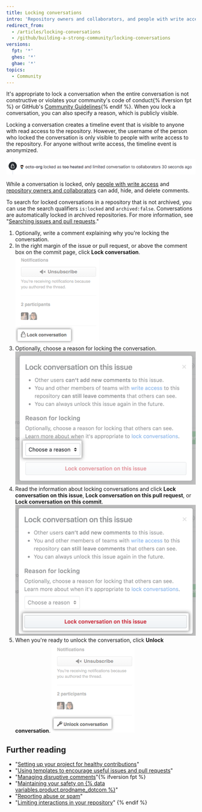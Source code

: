 ```yaml
---
title: Locking conversations
intro: 'Repository owners and collaborators, and people with write access to a repository, can lock conversations on issues, pull requests, and commits permanently or temporarily to defuse a heated interaction.'
redirect_from:
  - /articles/locking-conversations
  - /github/building-a-strong-community/locking-conversations
versions:
  fpt: '*'
  ghes: '*'
  ghae: '*'
topics:
  - Community
---
```


It's appropriate to lock a conversation when the entire conversation is not constructive or violates your community's code of conduct{% ifversion fpt %} or GitHub's [Community Guidelines](/articles/github-community-guidelines){% endif %}. When you lock a conversation, you can also specify a reason, which is publicly visible.

Locking a conversation creates a timeline event that is visible to anyone with read access to the repository. However, the username of the person who locked the conversation is only visible to people with write access to the repository. For anyone without write access, the timeline event is anonymized.

![Anonymized timeline event for a locked conversation](/assets/images/help/issues/anonymized-timeline-entry-for-locked-conversation.png)

While a conversation is locked, only [people with write access](/articles/repository-permission-levels-for-an-organization/) and [repository owners and collaborators](/articles/permission-levels-for-a-user-account-repository/#collaborator-access-for-a-repository-owned-by-a-user-account) can add, hide, and delete comments.

To search for locked conversations in a repository that is not archived, you can use the search qualifiers `is:locked` and `archived:false`. Conversations are automatically locked in archived repositories. For more information, see "[Searching issues and pull requests](/search-github/searching-on-github/searching-issues-and-pull-requests#search-based-on-whether-a-conversation-is-locked)."

1. Optionally, write a comment explaining why you're locking the conversation.
2. In the right margin of the issue or pull request, or above the comment box on the commit page, click **Lock conversation**.
![Lock conversation link](/assets/images/help/repository/lock-conversation.png)
3. Optionally, choose a reason for locking the conversation.
![Reason for locking a conversation menu](/assets/images/help/repository/locking-conversation-reason-menu.png)
4. Read the information about locking conversations and click **Lock conversation on this issue**, **Lock conversation on this pull request**, or **Lock conversation on this commit**.
![Confirm lock with a reason dialog box](/assets/images/help/repository/lock-conversation-confirm-with-reason.png)
5. When you're ready to unlock the conversation, click **Unlock conversation**.
![Unlock conversation link](/assets/images/help/repository/unlock-conversation.png)

## Further reading

- "[Setting up your project for healthy contributions](/communities/setting-up-your-project-for-healthy-contributions)"
- "[Using templates to encourage useful issues and pull requests](/communities/using-templates-to-encourage-useful-issues-and-pull-requests)"
- "[Managing disruptive comments](/communities/moderating-comments-and-conversations/managing-disruptive-comments)"{% ifversion fpt %}
- "[Maintaining your safety on {% data variables.product.prodname_dotcom %}](/communities/maintaining-your-safety-on-github)"
- "[Reporting abuse or spam](/communities/maintaining-your-safety-on-github/reporting-abuse-or-spam)"
- "[Limiting interactions in your repository](/communities/moderating-comments-and-conversations/limiting-interactions-in-your-repository)"
{% endif %}

